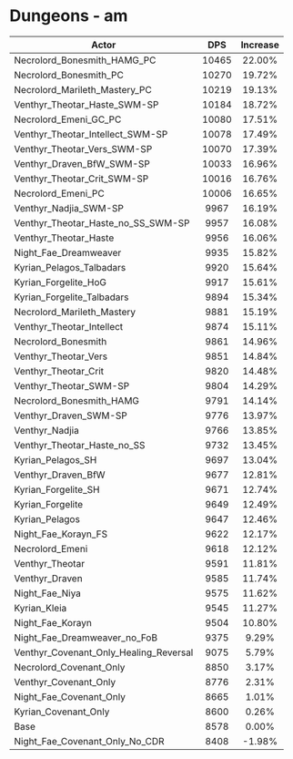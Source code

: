 # Dungeons - am
| Actor | DPS | Increase |
|---|:---:|:---:|
|Necrolord_Bonesmith_HAMG_PC|10465|22.00%|
|Necrolord_Bonesmith_PC|10270|19.72%|
|Necrolord_Marileth_Mastery_PC|10219|19.13%|
|Venthyr_Theotar_Haste_SWM-SP|10184|18.72%|
|Necrolord_Emeni_GC_PC|10080|17.51%|
|Venthyr_Theotar_Intellect_SWM-SP|10078|17.49%|
|Venthyr_Theotar_Vers_SWM-SP|10070|17.39%|
|Venthyr_Draven_BfW_SWM-SP|10033|16.96%|
|Venthyr_Theotar_Crit_SWM-SP|10016|16.76%|
|Necrolord_Emeni_PC|10006|16.65%|
|Venthyr_Nadjia_SWM-SP|9967|16.19%|
|Venthyr_Theotar_Haste_no_SS_SWM-SP|9957|16.08%|
|Venthyr_Theotar_Haste|9956|16.06%|
|Night_Fae_Dreamweaver|9935|15.82%|
|Kyrian_Pelagos_Talbadars|9920|15.64%|
|Kyrian_Forgelite_HoG|9917|15.61%|
|Kyrian_Forgelite_Talbadars|9894|15.34%|
|Necrolord_Marileth_Mastery|9881|15.19%|
|Venthyr_Theotar_Intellect|9874|15.11%|
|Necrolord_Bonesmith|9861|14.96%|
|Venthyr_Theotar_Vers|9851|14.84%|
|Venthyr_Theotar_Crit|9820|14.48%|
|Venthyr_Theotar_SWM-SP|9804|14.29%|
|Necrolord_Bonesmith_HAMG|9791|14.14%|
|Venthyr_Draven_SWM-SP|9776|13.97%|
|Venthyr_Nadjia|9766|13.85%|
|Venthyr_Theotar_Haste_no_SS|9732|13.45%|
|Kyrian_Pelagos_SH|9697|13.04%|
|Venthyr_Draven_BfW|9677|12.81%|
|Kyrian_Forgelite_SH|9671|12.74%|
|Kyrian_Forgelite|9649|12.49%|
|Kyrian_Pelagos|9647|12.46%|
|Night_Fae_Korayn_FS|9622|12.17%|
|Necrolord_Emeni|9618|12.12%|
|Venthyr_Theotar|9591|11.81%|
|Venthyr_Draven|9585|11.74%|
|Night_Fae_Niya|9575|11.62%|
|Kyrian_Kleia|9545|11.27%|
|Night_Fae_Korayn|9504|10.80%|
|Night_Fae_Dreamweaver_no_FoB|9375|9.29%|
|Venthyr_Covenant_Only_Healing_Reversal|9075|5.79%|
|Necrolord_Covenant_Only|8850|3.17%|
|Venthyr_Covenant_Only|8776|2.31%|
|Night_Fae_Covenant_Only|8665|1.01%|
|Kyrian_Covenant_Only|8600|0.26%|
|Base|8578|0.00%|
|Night_Fae_Covenant_Only_No_CDR|8408|-1.98%|
